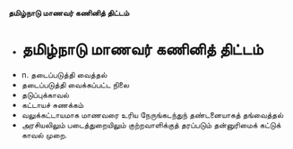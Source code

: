 **தமிழ்நாடு மாணவர் கணினித் திட்டம்**
- # தமிழ்நாடு மாணவர் கணினித் திட்டம்
- n. தடைப்படுத்தி வைத்தல்
- தடைப்படுத்தி வைக்கப்பட்ட நிலை
- தடுப்புக்காவல்
- கட்டாயச் சுணக்கம்
- வலுக்கட்டாயமாக மாணவரை உரிய நேருங்கடந்துந் தண்டனையாகத் தங்வைத்தல்
- அரசியலிலும் படைத்துறையிலும் குற்றவாளிக்குத் தரப்படும் தன்னுரிமைக் கட்டுக் காவல் முறை.

